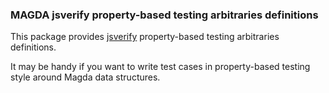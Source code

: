 ### MAGDA jsverify property-based testing arbitraries definitions

This package provides [jsverify](https://github.com/jsverify/jsverify) property-based testing arbitraries definitions.

It may be handy if you want to write test cases in property-based testing style around Magda data structures.
